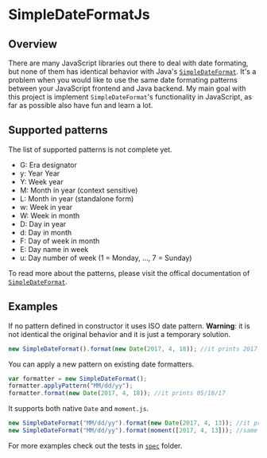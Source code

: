 # SimpleDateFormatJs

## Overview

There are many JavaScript libraries out there to deal with date formating, but none of them has identical behavior with Java's [`SimpleDateFormat`](https://docs.oracle.com/javase/8/docs/api/java/text/SimpleDateFormat.html). It's a problem when you would like to use the same date formating patterns between your JavaScript frontend and Java backend. My main goal with this project is implement `SimpleDateFormat`'s functionality in JavaScript, as far as possible also have fun and learn a lot.  

## Supported patterns

The list of supported patterns is not complete yet. 

- G: Era designator
- y: Year	Year
- Y: Week year
- M: Month in year (context sensitive)
- L: Month in year (standalone form)
- w: Week in year
- W: Week in month
- D: Day in year
- d: Day in month
- F: Day of week in month
- E: Day name in week
- u: Day number of week (1 = Monday, ..., 7 = Sunday)

To read more about the patterns, please visit the offical documentation of [`SimpleDateFormat`](https://docs.oracle.com/javase/8/docs/api/java/text/SimpleDateFormat.html).

## Examples

If no pattern defined in constructor it uses ISO date pattern. **Warning**: it is not identical the original behavior and it is just a temporary solution.

```javascript
new SimpleDateFormat().format(new Date(2017, 4, 18)); //it prints 2017-05-18
```

You can apply a new pattern on existing date formatters.

```javascript
var formatter = new SimpleDateFormat();
formatter.applyPattern("MM/dd/yy");
formatter.format(new Date(2017, 4, 18)); //it prints 05/18/17
```

It supports both native `Date` and `moment.js`.

```javascript
new SimpleDateFormat("MM/dd/yy").format(new Date(2017, 4, 13)); //it prints: 05/13/17
new SimpleDateFormat("MM/dd/yy").format(moment([2017, 4, 13])); //same output
```

For more examples check out the tests in [`spec`](./spec) folder.

